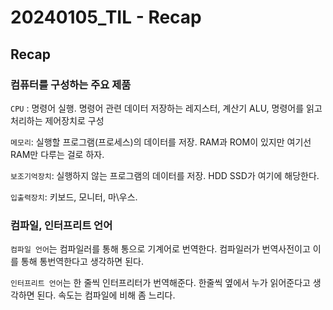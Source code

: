 # 20240105_TIL - Recap

## Recap

### 컴퓨터를 구성하는 주요 제품

`CPU` : 명령어 실행. 명령어 관련 데이터 저장하는 레지스터, 계산기 ALU, 명령어를 읽고 처리하는 제어장치로 구성

`메모리`: 실행할 프로그램(프로세스)의 데이터를 저장. RAM과 ROM이 있지만 여기선 RAM만 다루는 걸로 하자.

`보조기억장치`: 실행하지 않는 프로그램의 데이터를 저장. HDD SSD가 여기에 해당한다.

`입출력장치`: 키보드, 모니터, 마\우스.

### 컴파일, 인터프리트 언어

`컴파일 언어`는 컴파일러를 통해 통으로 기계어로 번역한다. 컴파일러가 번역사전이고 이를 통해 통번역한다고 생각하면 된다.

`인터프리트 언어`는 한 줄씩 인터프리터가 번역해준다. 한줄씩 옆에서 누가 읽어준다고 생각하면 된다. 속도는 컴파일에 비해 좀 느리다.

###